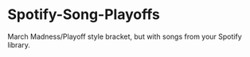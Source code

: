 # Spotify-Song-Playoffs
 March Madness/Playoff style bracket, but with songs from your Spotify library.
